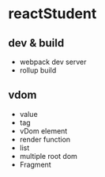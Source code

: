 # reactStudent

## dev & build

- webpack dev server
- rollup build

## vdom

- value
- tag
- vDom element
- render function
- list
- multiple root dom
- Fragment
